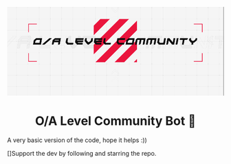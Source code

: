 ![Banner](Capture.PNG)

<h1 align="center">O/A Level Community Bot 🤖</h1>

A very basic version of the code, hope it helps :))

[]Support the dev by following and starring the repo.
